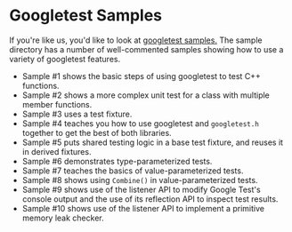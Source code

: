 # Googletest Samples

If you're like us, you'd like to look at [googletest
samples.](https://github.com/google/googletest/tree/master/googletest/samples)
The sample directory has a number of well-commented samples showing how to use a
variety of googletest features.

*   Sample #1 shows the basic steps of using googletest to test C++ functions.
*   Sample #2 shows a more complex unit test for a class with multiple member
    functions.
*   Sample #3 uses a test fixture.
*   Sample #4 teaches you how to use googletest and `googletest.h` together to
    get the best of both libraries.
*   Sample #5 puts shared testing logic in a base test fixture, and reuses it in
    derived fixtures.
*   Sample #6 demonstrates type-parameterized tests.
*   Sample #7 teaches the basics of value-parameterized tests.
*   Sample #8 shows using `Combine()` in value-parameterized tests.
*   Sample #9 shows use of the listener API to modify Google Test's console
    output and the use of its reflection API to inspect test results.
*   Sample #10 shows use of the listener API to implement a primitive memory
    leak checker.
